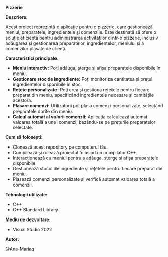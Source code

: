 **Pizzerie**

**Descriere:**

Acest proiect reprezintă o aplicație pentru o pizzerie, care gestionează meniul, preparatele, ingredientele și comenzile. Este destinată să ofere o soluție eficientă pentru administrarea activităților dintr-o pizzerie, inclusiv adăugarea și gestionarea preparatelor, ingredientelor, meniului și a comenzilor plasate de clienți.

**Caracteristici principale:**

- **Meniu interactiv:** Poți adăuga, șterge și afișa preparatele disponibile în meniu.
- **Gestionare stoc de ingrediente:** Poți monitoriza cantitatea și prețul ingredientelor disponibile în stoc.
- **Rețete personalizate:** Poți crea și gestiona rețetele pentru fiecare preparat din meniu, specificând ingredientele necesare și cantitățile acestora.
- **Plasare comenzi:** Utilizatorii pot plasa comenzi personalizate, selectând preparatele dorite din meniu.
- **Calcul automat al valorii comenzii:** Aplicația calculează automat valoarea totală a unei comenzi, bazându-se pe prețurile preparatelor selectate.

**Cum să folosești:**

- Clonează acest repository pe computerul tău.
- Compilează și rulează proiectul folosind un compilator C++.
- Interacționează cu meniul pentru a adăuga, șterge și afișa preparatele disponibile.
- Gestionează stocul de ingrediente și rețetele pentru fiecare preparat din meniu.
- Plasează comenzi personalizate și verifică automat valoarea totală a comenzii.

**Tehnologii utilizate:**

- C++
- C++ Standard Library

**Mediu de dezvoltare:**

- Visual Studio 2022

**Autor:**

@Ana-Mariaq
